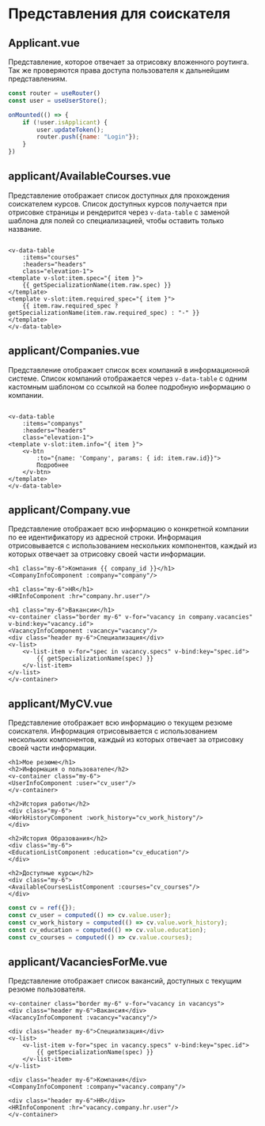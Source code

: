 # Представления для соискателя

## Applicant.vue

Представление, которое отвечает за отрисовку вложенного роутинга. Так же проверяются права доступа пользователя к
дальнейшим представлениям.

```js
const router = useRouter()
const user = useUserStore();

onMounted(() => {
	if (!user.isApplicant) {
		user.updateToken();
		router.push({name: "Login"});
	}
})

```

## applicant/AvailableCourses.vue

Представление отображает список доступных для прохождения соискателем курсов. Список доступных курсов получается при
отрисовке страницы и рендерится через `v-data-table` с заменой шаблона для полей со специализацией, чтобы оставить
только название.

```Vue

<v-data-table
	:items="courses"
	:headers="headers"
	class="elevation-1">
<template v-slot:item.spec="{ item }">
	{{ getSpecializationName(item.raw.spec) }}
</template>
<template v-slot:item.required_spec="{ item }">
	{{ item.raw.required_spec ? getSpecializationName(item.raw.required_spec) : "-" }}
</template>
</v-data-table>
```

## applicant/Companies.vue

Представление отображает список всех компаний в информационной системе. Список компаний отображается
через `v-data-table` с одним кастомным шаблоном со ссылкой на более подробную информацию о компании.

```Vue

<v-data-table
	:items="companys"
	:headers="headers"
	class="elevation-1">
<template v-slot:item.info="{ item }">
	<v-btn
		:to="{name: 'Company', params: { id: item.raw.id}}">
		Подробнее
	</v-btn>
</template>
</v-data-table>
```

## applicant/Company.vue

Представление отображает всю информацию о конкретной компании по ее идентификатору из адресной строки. Информация отрисовывается с использованием нескольких компонентов, каждый из которых отвечает за отрисовку своей части информации.

```Vue
<h1 class="my-6">Компания {{ company_id }}</h1>
<CompanyInfoComponent :company="company"/>

<h1 class="my-6">HR</h1>
<HRInfoComponent :hr="company.hr.user"/>

<h1 class="my-6">Вакансии</h1>
<v-container class="border my-6" v-for="vacancy in company.vacancies" v-bind:key="vacancy.id">
<VacancyInfoComponent :vacancy="vacancy"/>
<div class="header my-6">Специализация</div>
<v-list>
	<v-list-item v-for="spec in vacancy.specs" v-bind:key="spec.id">
		{{ getSpecializationName(spec) }}
	</v-list-item>
</v-list>
</v-container>
```

## applicant/MyCV.vue

Представление отображает всю информацию о текущем резюме соискателя. Информация отрисовывается с использованием нескольких компонентов, каждый из которых отвечает за отрисовку своей части информации.

```Vue
<h1>Мое резюме</h1>
<h2>Информация о пользователе</h2>
<v-container class="my-6">
<UserInfoComponent :user="cv_user"/>
</v-container>

<h2>История работы</h2>
<div class="my-6">
<WorkHistoryComponent :work_history="cv_work_history"/>
</div>

<h2>История Образования</h2>
<div class="my-6">
<EducationListComponent :education="cv_education"/>
</div>

<h2>Доступные курсы</h2>
<div class="my-6">
<AvailableCoursesListComponent :courses="cv_courses"/>
</div>
```

```js
const cv = ref({});
const cv_user = computed(() => cv.value.user);
const cv_work_history = computed(() => cv.value.work_history);
const cv_education = computed(() => cv.value.education);
const cv_courses = computed(() => cv.value.courses);
```

## applicant/VacanciesForMe.vue

Представление отображает список вакансий, доступных с текущим резюме пользователя. 

```Vue
<v-container class="border my-6" v-for="vacancy in vacancys">
<div class="header my-6">Вакансия</div>
<VacancyInfoComponent :vacancy="vacancy"/>

<div class="header my-6">Специализация</div>
<v-list>
	<v-list-item v-for="spec in vacancy.specs" v-bind:key="spec.id">
		{{ getSpecializationName(spec) }}
	</v-list-item>
</v-list>

<div class="header my-6">Компания</div>
<CompanyInfoComponent :company="vacancy.company"/>

<div class="header my-6">HR</div>
<HRInfoComponent :hr="vacancy.company.hr.user"/>
</v-container>
```
